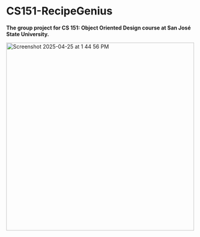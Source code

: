 # CS151-RecipeGenius
**The group project for CS 151: Object Oriented Design course at San José State University.**

<img width="500" alt="Screenshot 2025-04-25 at 1 44 56 PM" src="https://github.com/user-attachments/assets/1e64d153-271e-4331-b6f6-72a4230dc9a3" />
